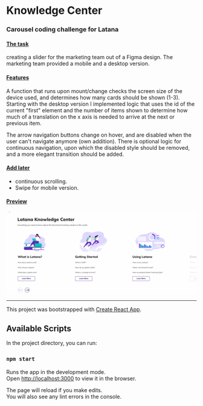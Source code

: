 # Knowledge Center
### Carousel coding challenge for Latana

#### <u>The task</u>
creating a slider for the marketing team out of a Figma design.
The marketing team provided a mobile and a desktop version.

#### <u>Features</u>
A function that runs upon mount/change checks the screen size of the device used, and determines how many cards
should be shown (1-3). 
Starting with the desktop version I implemented logic that uses the id of the current "first" element 
and the number of items shown to determine how much of a translation on the x axis is needed to arrive at the next
or previous item.

The arrow navigation buttons change on hover, and are disabled when the user can't navigate anymore (own addition).
There is optional logic for continuous navigation, upon which the disabled style should be removed, and a more elegant 
transition should be added.

#### <u>Add later</u>

* continuous scrolling.
* Swipe for mobile version.

#### <u>Preview</u>
![alt text](https://github.com/MichalFrontEnd/kcenter/blob/main/public/GIFdemo.gif "Knowledge Center Preview Gif")


-----


This project was bootstrapped with [Create React App](https://github.com/facebook/create-react-app).

## Available Scripts

In the project directory, you can run:

### `npm start`

Runs the app in the development mode.\
Open [http://localhost:3000](http://localhost:3000) to view it in the browser.

The page will reload if you make edits.\
You will also see any lint errors in the console.
